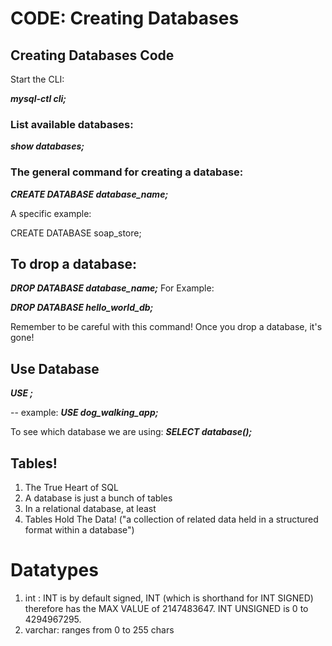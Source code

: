 # CODE: Creating Databases

## Creating Databases Code

Start the CLI:

**_mysql-ctl cli;_**

### List available databases:

**_show databases;_**

### The general command for creating a database:

**_CREATE DATABASE database_name;_**

A specific example:

CREATE DATABASE soap_store;

## To drop a database:

**_DROP DATABASE database_name;_**
For Example:

**_DROP DATABASE hello_world_db;_**

Remember to be careful with this command! Once you drop a database, it's gone!

## Use Database

**_USE <database name>;_**

-- example:
**_USE dog_walking_app;_**

To see which database we are using:
**_SELECT database();_**

## Tables!

1. The True Heart of SQL
2. A database is just a bunch of tables
3. In a relational database, at least
4. Tables Hold The Data! ("a collection of related data held in a structured format within a database")

# Datatypes

1. int : INT is by default signed, INT (which is shorthand for INT SIGNED) therefore has the MAX VALUE of 2147483647. INT UNSIGNED is 0 to 4294967295.
2. varchar: ranges from 0 to 255 chars
